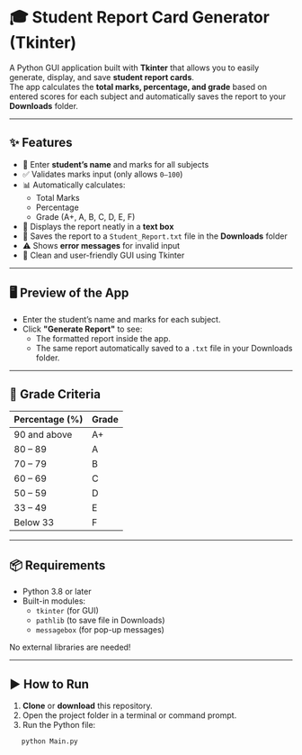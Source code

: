 # 🎓 Student Report Card Generator (Tkinter)

A Python GUI application built with **Tkinter** that allows you to easily generate, display, and save **student report cards**.  
The app calculates the **total marks, percentage, and grade** based on entered scores for each subject and automatically saves the report to your **Downloads** folder.

---

## ✨ Features
- 📝 Enter **student’s name** and marks for all subjects
- ✅ Validates marks input (only allows `0–100`)
- 📊 Automatically calculates:
  - Total Marks
  - Percentage
  - Grade (A+, A, B, C, D, E, F)
- 📄 Displays the report neatly in a **text box**
- 💾 Saves the report to a `Student_Report.txt` file in the **Downloads** folder
- ⚠️ Shows **error messages** for invalid input
- 🎨 Clean and user-friendly GUI using Tkinter

---

## 🖥️ Preview of the App
- Enter the student’s name and marks for each subject.
- Click **"Generate Report"** to see:
  - The formatted report inside the app.
  - The same report automatically saved to a `.txt` file in your Downloads folder.

---

## 📝 Grade Criteria
| Percentage (%) | Grade |
|----------------|-------|
| 90 and above   | A+    |
| 80 – 89        | A     |
| 70 – 79        | B     |
| 60 – 69        | C     |
| 50 – 59        | D     |
| 33 – 49        | E     |
| Below 33       | F     |

---

## 📦 Requirements
- Python 3.8 or later  
- Built-in modules:
  - `tkinter` (for GUI)
  - `pathlib` (to save file in Downloads)
  - `messagebox` (for pop-up messages)

No external libraries are needed!

---

## ▶️ How to Run
1. **Clone** or **download** this repository.
2. Open the project folder in a terminal or command prompt.
3. Run the Python file:
```bash
   python Main.py
